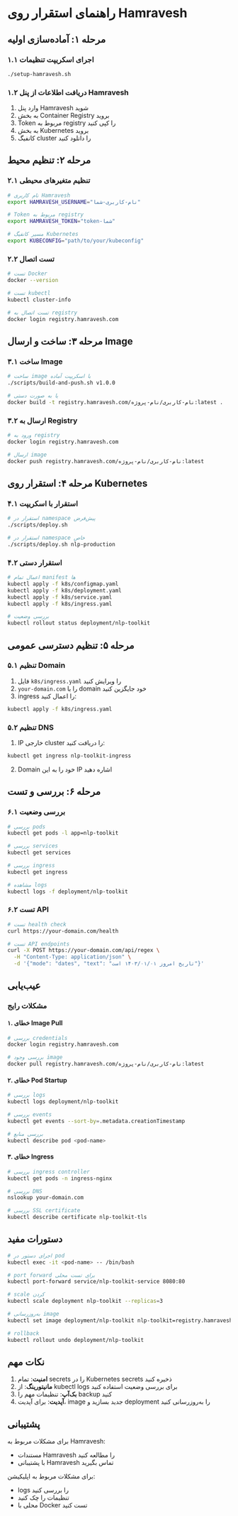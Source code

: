 # راهنمای استقرار روی Hamravesh

## مرحله ۱: آماده‌سازی اولیه

### ۱.۱ اجرای اسکریپت تنظیمات
```bash
./setup-hamravesh.sh
```

### ۱.۲ دریافت اطلاعات از پنل Hamravesh
1. وارد پنل Hamravesh شوید
2. به بخش Container Registry بروید
3. Token مربوط به registry را کپی کنید
4. به بخش Kubernetes بروید
5. کانفیگ cluster را دانلود کنید

## مرحله ۲: تنظیم محیط

### ۲.۱ تنظیم متغیرهای محیطی
```bash
# نام کاربری Hamravesh
export HAMRAVESH_USERNAME="نام-کاربری-شما"

# Token مربوط به registry
export HAMRAVESH_TOKEN="token-شما"

# مسیر کانفیگ Kubernetes
export KUBECONFIG="path/to/your/kubeconfig"
```

### ۲.۲ تست اتصال
```bash
# تست Docker
docker --version

# تست kubectl
kubectl cluster-info

# تست اتصال به registry
docker login registry.hamravesh.com
```

## مرحله ۳: ساخت و ارسال Image

### ۳.۱ ساخت Image
```bash
# ساخت image با اسکریپت آماده
./scripts/build-and-push.sh v1.0.0

# یا به صورت دستی
docker build -t registry.hamravesh.com/نام-کاربری/نام-پروژه:latest .
```

### ۳.۲ ارسال به Registry
```bash
# ورود به registry
docker login registry.hamravesh.com

# ارسال image
docker push registry.hamravesh.com/نام-کاربری/نام-پروژه:latest
```

## مرحله ۴: استقرار روی Kubernetes

### ۴.۱ استقرار با اسکریپت
```bash
# استقرار در namespace پیش‌فرض
./scripts/deploy.sh

# استقرار در namespace خاص
./scripts/deploy.sh nlp-production
```

### ۴.۲ استقرار دستی
```bash
# اعمال تمام manifest ها
kubectl apply -f k8s/configmap.yaml
kubectl apply -f k8s/deployment.yaml
kubectl apply -f k8s/service.yaml
kubectl apply -f k8s/ingress.yaml

# بررسی وضعیت
kubectl rollout status deployment/nlp-toolkit
```

## مرحله ۵: تنظیم دسترسی عمومی

### ۵.۱ تنظیم Domain
1. فایل `k8s/ingress.yaml` را ویرایش کنید
2. `your-domain.com` را با domain خود جایگزین کنید
3. ingress را اعمال کنید:
```bash
kubectl apply -f k8s/ingress.yaml
```

### ۵.۲ تنظیم DNS
1. IP خارجی cluster را دریافت کنید:
```bash
kubectl get ingress nlp-toolkit-ingress
```
2. Domain خود را به این IP اشاره دهید

## مرحله ۶: بررسی و تست

### ۶.۱ بررسی وضعیت
```bash
# بررسی pods
kubectl get pods -l app=nlp-toolkit

# بررسی services
kubectl get services

# بررسی ingress
kubectl get ingress

# مشاهده logs
kubectl logs -f deployment/nlp-toolkit
```

### ۶.۲ تست API
```bash
# تست health check
curl https://your-domain.com/health

# تست API endpoints
curl -X POST https://your-domain.com/api/regex \
  -H "Content-Type: application/json" \
  -d '{"mode": "dates", "text": "تاریخ امروز ۱۴۰۳/۰۱/۰۱ است"}'
```

## عیب‌یابی

### مشکلات رایج

#### ۱. خطای Image Pull
```bash
# بررسی credentials
docker login registry.hamravesh.com

# بررسی وجود image
docker pull registry.hamravesh.com/نام-کاربری/نام-پروژه:latest
```

#### ۲. خطای Pod Startup
```bash
# بررسی logs
kubectl logs deployment/nlp-toolkit

# بررسی events
kubectl get events --sort-by=.metadata.creationTimestamp

# بررسی منابع
kubectl describe pod <pod-name>
```

#### ۳. خطای Ingress
```bash
# بررسی ingress controller
kubectl get pods -n ingress-nginx

# بررسی DNS
nslookup your-domain.com

# بررسی SSL certificate
kubectl describe certificate nlp-toolkit-tls
```

## دستورات مفید

```bash
# اجرای دستور در pod
kubectl exec -it <pod-name> -- /bin/bash

# port forward برای تست محلی
kubectl port-forward service/nlp-toolkit-service 8080:80

# scale کردن
kubectl scale deployment nlp-toolkit --replicas=3

# به‌روزرسانی image
kubectl set image deployment/nlp-toolkit nlp-toolkit=registry.hamravesh.com/نام-کاربری/نام-پروژه:v1.1.0

# rollback
kubectl rollout undo deployment/nlp-toolkit
```

## نکات مهم

1. **امنیت**: تمام secrets را در Kubernetes secrets ذخیره کنید
2. **مانیتورینگ**: از kubectl logs برای بررسی وضعیت استفاده کنید
3. **بک‌آپ**: تنظیمات مهم را backup کنید
4. **آپدیت**: برای آپدیت، image جدید بسازید و deployment را به‌روزرسانی کنید

## پشتیبانی

برای مشکلات مربوط به Hamravesh:
- مستندات Hamravesh را مطالعه کنید
- با پشتیبانی Hamravesh تماس بگیرید

برای مشکلات مربوط به اپلیکیشن:
- logs را بررسی کنید
- تنظیمات را چک کنید
- محلی با Docker تست کنید

